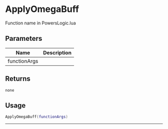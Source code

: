 # ApplyOmegaBuff

Function name in PowersLogic.lua

## Parameters

| Name         | Description |
| ------------ | ----------- |
| functionArgs |             |

## Returns

`none`

## Usage

```lua
ApplyOmegaBuff(functionArgs)
```

---
